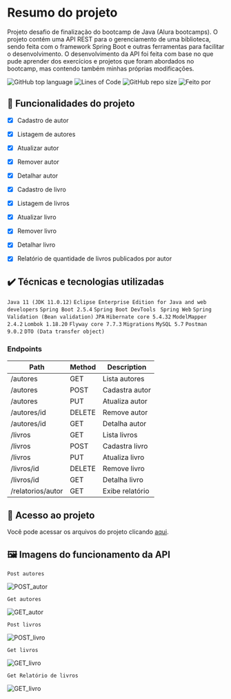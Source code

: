 # Resumo do projeto
Projeto desafio de finalização do bootcamp de Java (Alura bootcamps).
O projeto contém uma API REST para o gerenciamento de uma biblioteca, sendo feita com o framework Spring Boot e outras ferramentas para facilitar o desenvolvimento.
O desenvolvimento da API foi feita com base no que pude aprender dos exercícios e projetos que foram abordados no bootcamp, mas contendo também minhas próprias modificações.

![GitHub top language](https://img.shields.io/github/languages/top/gui-lirasilva/livrariaAPI)<space><space>
![Lines of Code](https://img.shields.io/tokei/lines/github/gui-lirasilva/livrariaAPI)<space><space>
![GitHub repo size](https://img.shields.io/github/repo-size/gui-lirasilva/livrariaAPI)<space><space>
![Feito por](https://img.shields.io/badge/feito%20por-Guilherme%20Henrique-blueviolet)

## 🔨 Funcionalidades do projeto

- [x] Cadastro de autor
- [x] Listagem de autores
- [x] Atualizar autor
- [x] Remover autor
- [x] Detalhar autor
- [x] Cadastro de livro
- [x] Listagem de livros
- [x] Atualizar livro
- [x] Remover livro
- [x] Detalhar livro
- [x] Relatório de quantidade de livros publicados por autor

 

## ✔️ Técnicas e tecnologias utilizadas

 ``Java 11 (JDK 11.0.12)``
 ``Eclipse Enterprise Edition for Java and web developers``
 ``Spring Boot 2.5.4``
 ``Spring Boot DevTools ``
 ``Spring Web``
 ``Spring Validation (Bean validation)``
 ``JPA``
 ``Hibernate core 5.4.32``
 ``ModelMapper 2.4.2``
 ``Lombok 1.18.20``
 ``Flyway core 7.7.3``
 ``Migrations``
 ``MySQL 5.7``
 ``Postman 9.0.2``
 ``DTO (Data transfer object)``

### Endpoints

Path | Method | Description
---|---|---
/autores           | GET    | Lista autores
/autores           | POST   | Cadastra autor
/autores           | PUT    | Atualiza autor
/autores/id        | DELETE | Remove autor
/autores/id        | GET    | Detalha autor
/livros            | GET    | Lista livros
/livros            | POST   | Cadastra livro
/livros            | PUT    | Atualiza livro
/livros/id         | DELETE | Remove livro
/livros/id         | GET    | Detalha livro
/relatorios/autor  | GET    | Exibe relatório

## 📁 Acesso ao projeto
Você pode acessar os arquivos do projeto clicando [aqui](https://github.com/gui-lirasilva/livrariaAPI/tree/master/src/main/java/br/com/alura/livrariaAPI).

## 🖼 Imagens do funcionamento da API

``Post autores``

![POST_autor](https://github.com/gui-lirasilva/livrariaAPI/blob/master/Imagens/POST_autor.png)

``Get autores``

![GET_autor](https://github.com/gui-lirasilva/livrariaAPI/blob/master/Imagens/GET_autor.png)

``Post livros``

![POST_livro](https://github.com/gui-lirasilva/livrariaAPI/blob/master/Imagens/POST_livros.png)

``Get livros``

![GET_livro](https://github.com/gui-lirasilva/livrariaAPI/blob/master/Imagens/GET_livros.png)

``Get Relatório de livros``

![GET_livro](https://github.com/gui-lirasilva/livrariaAPI/blob/master/Imagens/GET_RelatorioDeLivros.png)